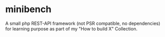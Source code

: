 # minibench
A small php REST-API framework (not PSR compatible, no dependencies) for learning purpose as part of my "How to build X" Collection.
